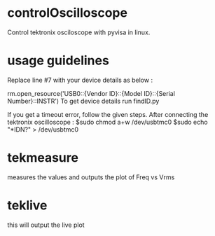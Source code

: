 # controlOscilloscope
Control tektronix osciloscope with pyvisa in linux.
# usage guidelines
Replace line #7 with your device details as below :

rm.open_resource('USB0::{Vendor ID}::{Model ID}::{Serial Number}::INSTR')
To get device details run findID.py 

If you get a timeout error, follow the given steps.
After connecting the tektronix oscilloscope : 
$sudo chmod a+w /dev/usbtmc0
$sudo echo "*IDN?" > /dev/usbtmc0

# tekmeasure
  measures the values and outputs the plot of Freq vs Vrms
  
# teklive
  this will output the live plot

